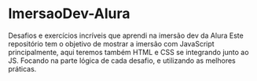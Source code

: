# ImersaoDev-Alura
 Desafios e exercícios incríveis que aprendi na imersão dev da Alura 
Este repositório tem o objetivo de mostrar a imersão com JavaScript principalmente, aqui teremos também HTML e CSS se integrando junto ao JS. 
Focando na parte lógica de cada desafio, e utilizando as melhores práticas.

